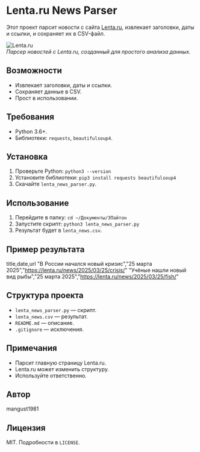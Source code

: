 # Lenta.ru News Parser

Этот проект парсит новости с сайта [Lenta.ru](https://lenta.ru), извлекает заголовки, даты и ссылки, и сохраняет их в CSV-файл.

![Lenta.ru](https://lenta.ru/favicon.ico)  
*Парсер новостей с Lenta.ru, созданный для простого анализа данных.*

## Возможности
- Извлекает заголовки, даты и ссылки.
- Сохраняет данные в CSV.
- Прост в использовании.

## Требования
- Python 3.6+.
- Библиотеки: `requests`, `beautifulsoup4`.

## Установка
1. Проверьте Python: `python3 --version`
2. Установите библиотеки: `pip3 install requests beautifulsoup4`
3. Скачайте `lenta_news_parser.py`.

## Использование
1. Перейдите в папку: `cd ~/Документы/3Пайтон`
2. Запустите скрипт: `python3 lenta_news_parser.py`
3. Результат будет в `lenta_news.csv`.

## Пример результата
title,date,url
"В России начался новый кризис","25 марта 2025","https://lenta.ru/news/2025/03/25/crisis/"
"Учёные нашли новый вид рыбы","25 марта 2025","https://lenta.ru/news/2025/03/25/fish/"

## Структура проекта
- `lenta_news_parser.py` — скрипт.
- `lenta_news.csv` — результат.
- `README.md` — описание.
- `.gitignore` — исключения.

## Примечания
- Парсит главную страницу Lenta.ru.
- Lenta.ru может изменить структуру.
- Используйте ответственно.

## Автор
mangust1981

## Лицензия
MIT. Подробности в `LICENSE`.
